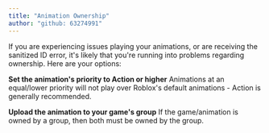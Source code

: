 ```yaml
---
title: "Animation Ownership"
author: "github: 63274991"
---
```


If you are experiencing issues playing your animations, or are receiving the sanitized ID error, it's likely that you're running into problems regarding ownership. Here are your options:

**Set the animation's priority to Action or higher**
Animations at an equal/lower priority will not play over Roblox's default animations - Action is generally recommended.

**Upload the animation to your game's group**
If the game/animation is owned by a group, then both must be owned by the group.
